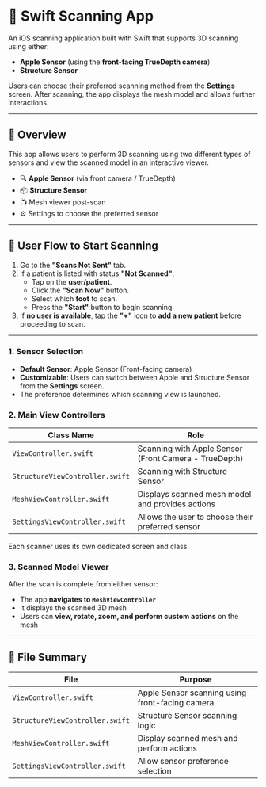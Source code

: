 
# 📱 Swift Scanning App

An iOS scanning application built with Swift that supports 3D scanning using either:

- **Apple Sensor** (using the **front-facing TrueDepth camera**)
- **Structure Sensor**

Users can choose their preferred scanning method from the **Settings** screen. After scanning, the app displays the mesh model and allows further interactions.

---

## 🧾 Overview

This app allows users to perform 3D scanning using two different types of sensors and view the scanned model in an interactive viewer.

- 🔍 **Apple Sensor** (via front camera / TrueDepth)
- 📦 **Structure Sensor**
- 📺 Mesh viewer post-scan
- ⚙️ Settings to choose the preferred sensor

---

## 🧭 User Flow to Start Scanning

1. Go to the **"Scans Not Sent"** tab.
2. If a patient is listed with status **"Not Scanned"**:
   - Tap on the **user/patient**.
   - Click the **"Scan Now"** button.
   - Select which **foot** to scan.
   - Press the **"Start"** button to begin scanning.
3. If **no user is available**, tap the **"+"** icon to **add a new patient** before proceeding to scan.

---

### 1. Sensor Selection

- **Default Sensor**: Apple Sensor (Front-facing camera)
- **Customizable**: Users can switch between Apple and Structure Sensor from the **Settings** screen.
- The preference determines which scanning view is launched.

### 2. Main View Controllers

| Class Name                    | Role                                                 |
|------------------------------|------------------------------------------------------|
| `ViewController.swift`       | Scanning with Apple Sensor (Front Camera - TrueDepth)|
| `StructureViewController.swift` | Scanning with Structure Sensor                     |
| `MeshViewController.swift`   | Displays scanned mesh model and provides actions     |
| `SettingsViewController.swift` | Allows the user to choose their preferred sensor   |

Each scanner uses its own dedicated screen and class.

### 3. Scanned Model Viewer

After the scan is complete from either sensor:
- The app **navigates to `MeshViewController`**
- It displays the scanned 3D mesh
- Users can **view, rotate, zoom, and perform custom actions** on the mesh

---

## 📂 File Summary

| File                        | Purpose                                         |
|-----------------------------|-------------------------------------------------|
| `ViewController.swift`       | Apple Sensor scanning using front-facing camera |
| `StructureViewController.swift` | Structure Sensor scanning logic            |
| `MeshViewController.swift`   | Display scanned mesh and perform actions        |
| `SettingsViewController.swift` | Allow sensor preference selection             |
